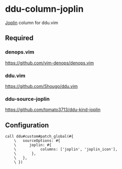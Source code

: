 # ddu-column-joplin

[Joplin](https://joplinapp.org/) column for ddu.vim

## Required

### denops.vim

https://github.com/vim-denops/denops.vim

### ddu.vim

https://github.com/Shougo/ddu.vim

### ddu-source-joplin

https://github.com/tomato3713/ddu-kind-joplin

## Configuration

```vim
call ddu#custom#patch_global(#{
    \   sourceOptions: #{
    \      joplin: #{
    \           columns: ['joplin', 'joplin_icon'],
    \       },
    \   },
    \ })
```

